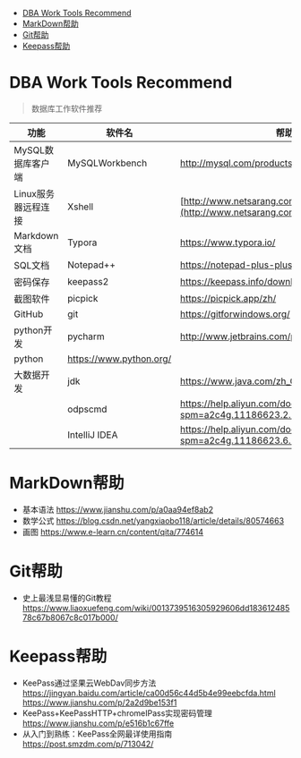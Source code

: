 <!-- TOC depthFrom:1 depthTo:6 withLinks:1 updateOnSave:1 orderedList:0 -->

- [DBA Work Tools Recommend](#dba-work-tools-recommend)
- [MarkDown帮助](#markdown帮助)
- [Git帮助](#git帮助)
- [Keepass帮助](#keepass帮助)

<!-- /TOC -->

# DBA Work Tools Recommend

> 数据库工作软件推荐

| **功能**            | **软件名**                | **帮助链接**                                                 |
| ------------------- | ------------------------- | ------------------------------------------------------------ |
| MySQL数据库客户端   | MySQLWorkbench            | <http://mysql.com/products/workbench/>                       |
| Linux服务器远程连接 | Xshell                    | [http://www.netsarang.com](http://www.netsarang.com/)        |
| Markdown文档        | Typora                    | <https://www.typora.io/>                                     |
| SQL文档             | Notepad++                 | <https://notepad-plus-plus.org/>                             |
| 密码保存            | keepass2                  | <https://keepass.info/download.html>                         |
| 截图软件            | picpick                   | <https://picpick.app/zh/>                                    |
| GitHub              | git                       | <https://gitforwindows.org/>                                 |
| python开发          | pycharm                   | <http://www.jetbrains.com/pycharm/>                          |
| python              | <https://www.python.org/> |                                                              |
| 大数据开发          | jdk                       | <https://www.java.com/zh_CN/>                                |
|                     | odpscmd                   | <https://help.aliyun.com/document_detail/27804.html?spm=a2c4g.11186623.2.1.aa31a95eYCDcwI> |
|                     | IntelliJ IDEA             | <https://help.aliyun.com/document_detail/50889.html?spm=a2c4g.11186623.6.750.64855c23cW8rkB> |

# MarkDown帮助

- 基本语法 <https://www.jianshu.com/p/a0aa94ef8ab2>
- 数学公式 <https://blog.csdn.net/yangxiaobo118/article/details/80574663>
- 画图 <https://www.e-learn.cn/content/qita/774614>

# Git帮助

- 史上最浅显易懂的Git教程 <https://www.liaoxuefeng.com/wiki/0013739516305929606dd18361248578c67b8067c8c017b000/>

# Keepass帮助

- KeePass通过坚果云WebDav同步方法  <https://jingyan.baidu.com/article/ca00d56c44d5b4e99eebcfda.html>       <https://www.jianshu.com/p/2a2d9be153f1>
- KeePass+KeePassHTTP+chromeIPass实现密码管理 <https://www.jianshu.com/p/e516b1c67ffe>
- 从入门到熟练：KeePass全网最详使用指南 <https://post.smzdm.com/p/713042/>
